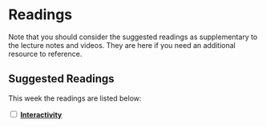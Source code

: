 # Readings

Note that you should consider the suggested readings as supplementary to the lecture notes and videos.
They are here if you need an additional resource to reference.

## Suggested Readings

This week the readings are listed below:

<label><input type="checkbox" id="week04_reading1" class="box"> **[Interactivity](https://processing.org/tutorials/interactivity/)** </input></label>
